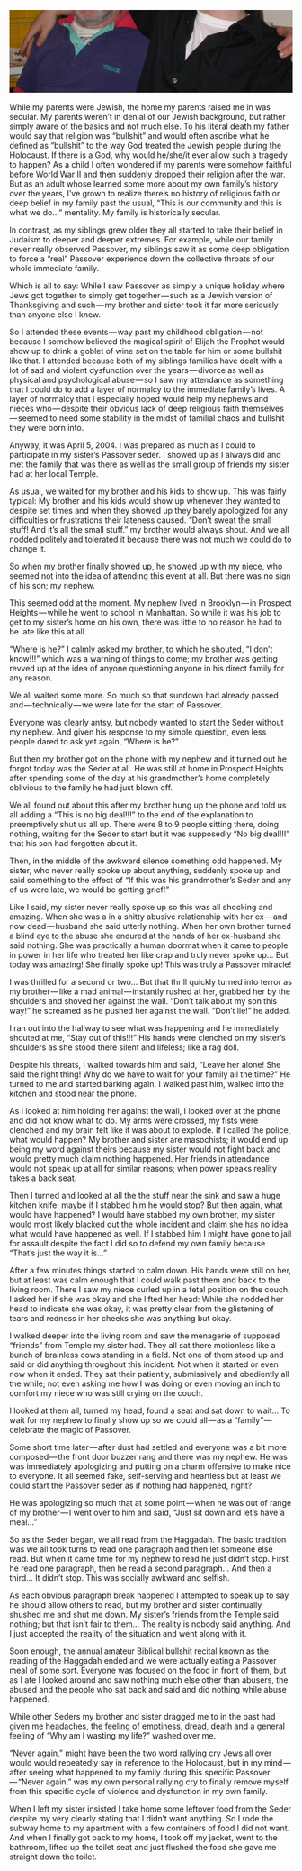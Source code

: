 <!-----
title: The Last Passover I Had With My Family
description: About the Last Passover Dinner I Ever Had With My Brother and Sister
date: '2018-04-15T17:47:00.325Z'
slug: 719887892680
----->

![](../img/The-Last-Passover-I-Had-With-My-Family.jpg)

While my parents were Jewish, the home my parents raised me in was secular. My parents weren’t in denial of our Jewish background, but rather simply aware of the basics and not much else. To his literal death my father would say that religion was “bullshit” and would often ascribe what he defined as “bullshit” to the way God treated the Jewish people during the Holocaust. If there is a God, why would he/she/it ever allow such a tragedy to happen? As a child I often wondered if my parents were somehow faithful before World War II and then suddenly dropped their religion after the war. But as an adult whose learned some more about my own family’s history over the years, I’ve grown to realize there’s no history of religious faith or deep belief in my family past the usual, “This is our community and this is what we do…” mentality. My family is historically secular.

In contrast, as my siblings grew older they all started to take their belief in Judaism to deeper and deeper extremes. For example, while our family never really observed Passover, my siblings saw it as some deep obligation to force a “real” Passover experience down the collective throats of our whole immediate family.

Which is all to say: While I saw Passover as simply a unique holiday where Jews got together to simply get together — such as a Jewish version of Thanksgiving and such — my brother and sister took it far more seriously than anyone else I knew.

So I attended these events — way past my childhood obligation — not because I somehow believed the magical spirit of Elijah the Prophet would show up to drink a goblet of wine set on the table for him or some bullshit like that. I attended because both of my siblings families have dealt with a lot of sad and violent dysfunction over the years — divorce as well as physical and psychological abuse — so I saw my attendance as something that I could do to add a layer of normalcy to the immediate family’s lives. A layer of normalcy that I especially hoped would help my nephews and nieces who — despite their obvious lack of deep religious faith themselves — seemed to need some stability in the midst of familial chaos and bullshit they were born into.

Anyway, it was April 5, 2004. I was prepared as much as I could to participate in my sister’s Passover seder. I showed up as I always did and met the family that was there as well as the small group of friends my sister had at her local Temple.

As usual, we waited for my brother and his kids to show up. This was fairly typical: My brother and his kids would show up whenever they wanted to despite set times and when they showed up they barely apologized for any difficulties or frustrations their lateness caused. “Don’t sweat the small stuff! And it’s all the small stuff.” my brother would always shout. And we all nodded politely and tolerated it because there was not much we could do to change it.

So when my brother finally showed up, he showed up with my niece, who seemed not into the idea of attending this event at all. But there was no sign of his son; my nephew.

This seemed odd at the moment. My nephew lived in Brooklyn — in Prospect Heights — while he went to school in Manhattan. So while it was his job to get to my sister’s home on his own, there was little to no reason he had to be late like this at all.

“Where is he?” I calmly asked my brother, to which he shouted, “I don’t know!!!” which was a warning of things to come; my brother was getting revved up at the idea of anyone questioning anyone in his direct family for any reason.

We all waited some more. So much so that sundown had already passed and — technically — we were late for the start of Passover.

Everyone was clearly antsy, but nobody wanted to start the Seder without my nephew. And given his response to my simple question, even less people dared to ask yet again, “Where is he?”

But then my brother got on the phone with my nephew and it turned out he forgot today was the Seder at all. He was still at home in Prospect Heights after spending some of the day at his grandmother’s home completely oblivious to the family he had just blown off.

We all found out about this after my brother hung up the phone and told us all adding a “This is no big deal!!!” to the end of the explanation to preemptively shut us all up. There were 8 to 9 people sitting there, doing nothing, waiting for the Seder to start but it was supposedly “No big deal!!!” that his son had forgotten about it.

Then, in the middle of the awkward silence something odd happened. My sister, who never really spoke up about anything, suddenly spoke up and said something to the effect of “If this was his grandmother’s Seder and any of us were late, we would be getting grief!”

Like I said, my sister never really spoke up so this was all shocking and amazing. When she was a in a shitty abusive relationship with her ex — and now dead — husband she said utterly nothing. When her own brother turned a blind eye to the abuse she endured at the hands of her ex-husband she said nothing. She was practically a human doormat when it came to people in power in her life who treated her like crap and truly never spoke up… But today was amazing! She finally spoke up! This was truly a Passover miracle!

I was thrilled for a second or two… But that thrill quickly turned into terror as my brother — like a mad animal — instantly rushed at her, grabbed her by the shoulders and shoved her against the wall. “Don’t talk about my son this way!” he screamed as he pushed her against the wall. “Don’t lie!” he added.

I ran out into the hallway to see what was happening and he immediately shouted at me, “Stay out of this!!!” His hands were clenched on my sister’s shoulders as she stood there silent and lifeless; like a rag doll.

Despite his threats, I walked towards him and said, “Leave her alone! She said the right thing! Why do we have to wait for your family all the time?” He turned to me and started barking again. I walked past him, walked into the kitchen and stood near the phone.

As I looked at him holding her against the wall, I looked over at the phone and did not know what to do. My arms were crossed, my fists were clenched and my brain felt like it was about to explode. If I called the police, what would happen? My brother and sister are masochists; it would end up being my word against theirs because my sister would not fight back and would pretty much claim nothing happened. Her friends in attendance would not speak up at all for similar reasons; when power speaks reality takes a back seat.

Then I turned and looked at all the the stuff near the sink and saw a huge kitchen knife; maybe if I stabbed him he would stop? But then again, what would have happened? I would have stabbed my own brother, my sister would most likely blacked out the whole incident and claim she has no idea what would have happened as well. If I stabbed him I might have gone to jail for assault despite the fact I did so to defend my own family because “That’s just the way it is…”

After a few minutes things started to calm down. His hands were still on her, but at least was calm enough that I could walk past them and back to the living room. There I saw my niece curled up in a fetal position on the couch. I asked her if she was okay and she lifted her head: While she nodded her head to indicate she was okay, it was pretty clear from the glistening of tears and redness in her cheeks she was anything but okay.

I walked deeper into the living room and saw the menagerie of supposed “friends” from Temple my sister had. They all sat there motionless like a bunch of brainless cows standing in a field. Not one of them stood up and said or did anything throughout this incident. Not when it started or even now when it ended. They sat their patiently, submissively and obediently all the while; not even asking me how I was doing or even moving an inch to comfort my niece who was still crying on the couch.

I looked at them all, turned my head, found a seat and sat down to wait… To wait for my nephew to finally show up so we could all — as a “family” — celebrate the magic of Passover.

Some short time later — after dust had settled and everyone was a bit more composed — the front door buzzer rang and there was my nephew. He was was immediately apologizing and putting on a charm offensive to make nice to everyone. It all seemed fake, self-serving and heartless but at least we could start the Passover seder as if nothing had happened, right?

He was apologizing so much that at some point — when he was out of range of my brother — I went over to him and said, “Just sit down and let’s have a meal…”

So as the Seder began, we all read from the Haggadah. The basic tradition was we all took turns to read one paragraph and then let someone else read. But when it came time for my nephew to read he just didn’t stop. First he read one paragraph, then he read a second paragraph… And then a third… It didn’t stop. This was socially awkward and selfish.

As each obvious paragraph break happened I attempted to speak up to say he should allow others to read, but my brother and sister continually shushed me and shut me down. My sister’s friends from the Temple said nothing; but that isn’t fair to them… The reality is nobody said anything. And I just accepted the reality of the situation and went along with it.

Soon enough, the annual amateur Biblical bullshit recital known as the reading of the Haggadah ended and we were actually eating a Passover meal of some sort. Everyone was focused on the food in front of them, but as I ate I looked around and saw nothing much else other than abusers, the abused and the people who sat back and said and did nothing while abuse happened.

While other Seders my brother and sister dragged me to in the past had given me headaches, the feeling of emptiness, dread, death and a general feeling of “Why am I wasting my life?” washed over me.

“Never again,” might have been the two word rallying cry Jews all over would would repeatedly say in reference to the Holocaust, but in my mind — after seeing what happened to my family during this specific Passover — “Never again,” was my own personal rallying cry to finally remove myself from this specific cycle of violence and dysfunction in my own family.

When I left my sister insisted I take home some leftover food from the Seder despite my very clearly stating that I didn’t want anything. So I rode the subway home to my apartment with a few containers of food I did not want. And when I finally got back to my home, I took off my jacket, went to the bathroom, lifted up the toilet seat and just flushed the food she gave me straight down the toilet.
